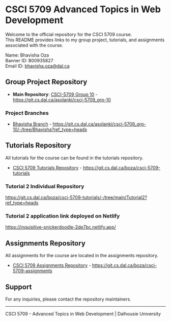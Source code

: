 # CSCI 5709 Advanced Topics in Web Development

Welcome to the official repository for the CSCI 5709 course. \
This README provides links to my group project, tutorials, and assignments associated with the course.

Name: Bhavisha Oza \
Banner ID: B00935827 \
Email ID: bhavisha.oza@dal.ca 

## Group Project Repository

- **Main Repository**: [CSCI-5709 Group 10](https://git.cs.dal.ca/asolanki/csci-5709_grp-10) - https://git.cs.dal.ca/asolanki/csci-5709_grp-10

### Project Branches

- [Bhavisha Branch](https://git.cs.dal.ca/asolanki/csci-5709_grp-10/-/tree/Bhavisha?ref_type=heads) - https://git.cs.dal.ca/asolanki/csci-5709_grp-10/-/tree/Bhavisha?ref_type=heads

## Tutorials Repository

All tutorials for the course can be found in the tutorials repository.

- [CSCI 5709 Tutorials Repository](https://git.cs.dal.ca/boza/csci-5709-tutorials) - https://git.cs.dal.ca/boza/csci-5709-tutorials

### Tutorial 2 Individual Repository

https://git.cs.dal.ca/boza/csci-5709-tutorials/-/tree/main/Tutorial2?ref_type=heads

### Tutorial 2 application link deployed on Netlify

https://inquisitive-snickerdoodle-2de7bc.netlify.app/

## Assignments Repository

All assignments for the course are located in the assignments repository.

- [CSCI 5709 Assignments Repository](https://git.cs.dal.ca/boza/csci-5709-assignments) - https://git.cs.dal.ca/boza/csci-5709-assignments

## Support

For any inquiries, please contact the repository maintainers.

---

CSCI 5709 - Advanced Topics in Web Development | Dalhousie University
